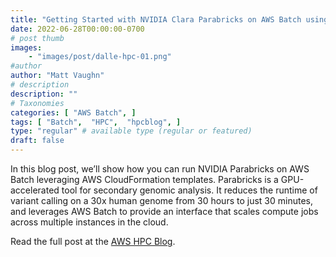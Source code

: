 ```yaml
---
title: "Getting Started with NVIDIA Clara Parabricks on AWS Batch using AWS CloudFormation"
date: 2022-06-28T00:00:00-0700
# post thumb
images:
    - "images/post/dalle-hpc-01.png"
#author
author: "Matt Vaughn"
# description
description: ""
# Taxonomies
categories: [ "AWS Batch", ]
tags: [ "Batch",  "HPC",  "hpcblog", ]
type: "regular" # available type (regular or featured)
draft: false
---
```


In this blog post, we’ll show how you can run NVIDIA Parabricks on AWS Batch leveraging AWS CloudFormation templates. Parabricks is a GPU-accelerated tool for secondary genomic analysis. It reduces the runtime of variant calling on a 30x human genome from 30 hours to just 30 minutes, and leverages AWS Batch to provide an interface that scales compute jobs across multiple instances in the cloud.

Read the full post at the [AWS HPC Blog](https://aws.amazon.com/blogs/hpc/getting-started-with-nvidia-parabricks-on-aws-batch-using-aws-cloudformation/).
